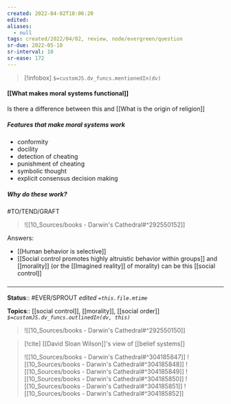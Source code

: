 ```yaml
---
created: 2022-04-02T10:06:20 
edited: 
aliases:
  - null
tags: created/2022/04/02, review, node/evergreen/question
sr-due: 2022-05-10
sr-interval: 10
sr-ease: 172
---
```

> [!infobox]
`$=customJS.dv_funcs.mentionedIn(dv)`

#### [[What makes moral systems functional]] 

Is there a difference between this and [[What is the origin of religion]]

##### Features that make moral systems work

- conformity
- docility
- detection of cheating
- punishment of cheating
- symbolic thought
- explicit consensus decision making

##### Why do these work?

#TO/TEND/GRAFT 
> ![[10_Sources/books - Darwin's Cathedral#^292550152]]

Answers:
- [[Human behavior is selective]]
- [[Social control promotes highly altruistic behavior within groups]] and [[morality]] (or the [[Imagined reality]] of morality) can be this [[social control]]

### <hr class="footnote"/>

**Status**:: #EVER/SPROUT
*edited `=this.file.mtime`*

**Topics**:: [[social control]], [[morality]], [[social order]]
*`$=customJS.dv_funcs.outlinedIn(dv, this)`*


> ![[10_Sources/books - Darwin's Cathedral#^292550150]]

> [!cite] [[David Sloan Wilson]]'s view of [[belief systems]]
> 
> ![[10_Sources/books - Darwin's Cathedral#^304185847]]
> ![[10_Sources/books - Darwin's Cathedral#^304185848]]
> ![[10_Sources/books - Darwin's Cathedral#^304185849]]
> ![[10_Sources/books - Darwin's Cathedral#^304185850]]
> ![[10_Sources/books - Darwin's Cathedral#^304185851]]
> ![[10_Sources/books - Darwin's Cathedral#^304185852]]





